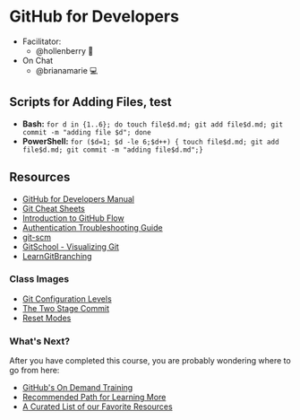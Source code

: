 # GitHub for Developers

- Facilitator:
  - @hollenberry :microphone:
- On Chat
  - @brianamarie :computer:

## Scripts for Adding Files, test

- **Bash:** `for d in {1..6}; do touch file$d.md; git add file$d.md; git commit -m "adding file $d"; done`
- **PowerShell:** `for ($d=1; $d -le 6;$d++) { touch file$d.md; git add file$d.md; git commit -m "adding file$d.md";}`

## Resources



- [GitHub for Developers Manual](https://github.github.io/training-manual/)
- [Git Cheat Sheets](https://services.github.com/resources/)
- [Introduction to GitHub Flow](https://guides.github.com/introduction/flow/)
- [Authentication Troubleshooting Guide](https://help.github.com/categories/authenticating-to-github/)
- [git-scm](https://git-scm.com)
- [GitSchool - Visualizing Git](http://git-school.github.io/visualizing-git/)
- [LearnGitBranching](http://learngitbranching.js.org/?NODEMO)

### Class Images
- [Git Configuration Levels](https://services.github.com/on-demand/images/config-levels.jpg)
- [The Two Stage Commit](https://services.github.com/on-demand/images/two-stage-commit-a.jpg)
- [Reset Modes](https://services.github.com/on-demand/images/reset-modes.jpg)

### What's Next?

After you have completed this course, you are probably wondering where to go from here:

- [GitHub's On Demand Training](https://services.github.com/on-demand/)
- [Recommended Path for Learning More](https://services.github.com/on-demand/path/)
- [A Curated List of our Favorite Resources](https://services.github.com/classnotes/)

